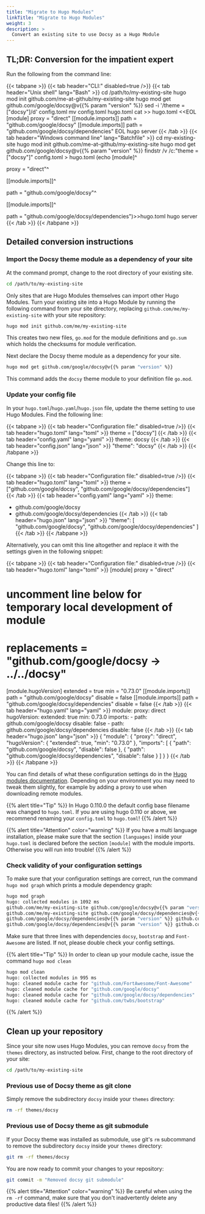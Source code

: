 ```yaml
---
title: "Migrate to Hugo Modules"
linkTitle: "Migrate to Hugo Modules"
weight: 3
description: >
  Convert an existing site to use Docsy as a Hugo Module
---
```


## TL;DR: Conversion for the impatient expert

Run the following from the command line:

{{< tabpane >}}
{{< tab header="CLI:" disabled=true />}}
{{< tab header="Unix shell" lang="Bash" >}}
cd /path/to/my-existing-site
hugo mod init github.com/me-at-github/my-existing-site
hugo mod get github.com/google/docsy@v{{% param "version" %}}
sed -i '/theme = \["docsy"\]/d' config.toml
mv config.toml hugo.toml
cat >> hugo.toml <<EOL
[module]
proxy = "direct"
[[module.imports]]
path = "github.com/google/docsy"
[[module.imports]]
path = "github.com/google/docsy/dependencies"
EOL
hugo server
{{< /tab >}}
{{< tab header="Windows command line" lang="Batchfile" >}}
cd  my-existing-site
hugo mod init github.com/me-at-github/my-existing-site
hugo mod get github.com/google/docsy@v{{% param "version" %}}
findstr /v /c:"theme = [\"docsy\"]" config.toml > hugo.toml
(echo [module]^

proxy = "direct"^

[[module.imports]]^

path = "github.com/google/docsy"^

[[module.imports]]^

path = "github.com/google/docsy/dependencies")>>hugo.toml
hugo server
{{< /tab >}}
{{< /tabpane >}}


## Detailed conversion instructions

### Import the Docsy theme module as a dependency of your site

At the command prompt, change to the root directory of your existing site.

```bash
cd /path/to/my-existing-site
```

Only sites that are Hugo Modules themselves can import other Hugo Modules. Turn your existing site into a Hugo Module by running the following command from your site directory, replacing `github.com/me/my-existing-site` with your site repository:

```bash
hugo mod init github.com/me/my-existing-site
```

This creates two new files, `go.mod` for the module definitions and `go.sum` which holds the checksums for module verification.

Next declare the Docsy theme module as a dependency for your site.

```bash
hugo mod get github.com/google/docsy@v{{% param "version" %}}
```

This command adds the `docsy` theme module to your definition file `go.mod`.

### Update your config file

In your `hugo.toml`/`hugo.yaml`/`hugo.json` file, update the theme setting to use Hugo Modules. Find the following line:

{{< tabpane >}}
{{< tab header="Configuration file:" disabled=true />}}
{{< tab header="hugo.toml" lang="toml" >}}
theme = ["docsy"]
{{< /tab >}}
{{< tab header="config.yaml" lang="yaml" >}}
theme: docsy
{{< /tab >}}
{{< tab header="config.json" lang="json" >}}
"theme": "docsy"
{{< /tab >}}
{{< /tabpane >}}

Change this line to:

{{< tabpane >}}
{{< tab header="Configuration file:" disabled=true />}}
{{< tab header="hugo.toml" lang="toml" >}}
theme = ["github.com/google/docsy", "github.com/google/docsy/dependencies"]
{{< /tab >}}
{{< tab header="config.yaml" lang="yaml" >}}
theme:
  - github.com/google/docsy
  - github.com/google/docsy/dependencies
{{< /tab >}}
{{< tab header="hugo.json" lang="json" >}}
"theme": [
  "github.com/google/docsy",
  "github.com/google/docsy/dependencies"
]
{{< /tab >}}
{{< /tabpane >}}

Alternatively, you can omit this line altogether and replace it with the settings given in the following snippet:

{{< tabpane >}}
{{< tab header="Configuration file:" disabled=true />}}
{{< tab header="hugo.toml" lang="toml" >}}
[module]
  proxy = "direct"
  # uncomment line below for temporary local development of module
  # replacements = "github.com/google/docsy -> ../../docsy"
  [module.hugoVersion]
    extended = true
    min = "0.73.0"
  [[module.imports]]
    path = "github.com/google/docsy"
    disable = false
  [[module.imports]]
    path = "github.com/google/docsy/dependencies"
    disable = false
{{< /tab >}}
{{< tab header="hugo.yaml" lang="yaml" >}}
module:
  proxy: direct
  hugoVersion:
    extended: true
    min: 0.73.0
  imports:
    - path: github.com/google/docsy
      disable: false
    - path: github.com/google/docsy/dependencies
      disable: false
{{< /tab >}}
{{< tab header="hugo.json" lang="json" >}}
{
  "module": {
    "proxy": "direct",
    "hugoVersion": {
      "extended": true,
      "min": "0.73.0"
    },
    "imports": [
      {
        "path": "github.com/google/docsy",
        "disable": false
      },
      {
        "path": "github.com/google/docsy/dependencies",
        "disable": false
      }
    ]
  }
}
{{< /tab >}}
{{< /tabpane >}}

You can find details of what these configuration settings do in the [Hugo modules documentation](https://gohugo.io/hugo-modules/configuration/#module-config-top-level).
Depending on your environment you may need to tweak them slightly, for example by adding a proxy to use when downloading remote modules.

{{% alert title="Tip" %}}
In Hugo 0.110.0 the default config base filename was changed to `hugo.toml`.
If you are using hugo 0.110 or above, we recommend renaming your `config.toml` to `hugo.toml`!
{{% /alert %}}

{{% alert title="Attention" color="warning" %}}
If you have a multi language installation, please make sure that the section `[languages]` inside your `hugo.toml` is declared before the section `[module]` with the module imports. Otherwise you will run into trouble!
{{% /alert %}}

### Check validity of your configuration settings

To make sure that your configuration settings are correct, run the command `hugo mod graph` which prints a module dependency graph:

```bash
hugo mod graph
hugo: collected modules in 1092 ms
github.com/me/my-existing-site github.com/google/docsy@v{{% param "version" %}}
github.com/me/my-existing-site github.com/google/docsy/dependencies@v{{% param "version" %}}
github.com/google/docsy/dependencies@v{{% param "version" %}} github.com/twbs/bootstrap@v5.2.3+incompatible
github.com/google/docsy/dependencies@v{{% param "version" %}} github.com/FortAwesome/Font-Awesome@v0.0.0-20230327165841-0698449d50f2
```

Make sure that three lines with dependencies `docsy`, `bootstrap` and `Font-Awesome` are listed. If not, please double check your config settings.

{{% alert title="Tip" %}}
In order to clean up your module cache, issue the command `hugo mod clean`

```bash
hugo mod clean
hugo: collected modules in 995 ms
hugo: cleaned module cache for "github.com/FortAwesome/Font-Awesome"
hugo: cleaned module cache for "github.com/google/docsy"
hugo: cleaned module cache for "github.com/google/docsy/dependencies"
hugo: cleaned module cache for "github.com/twbs/bootstrap"
```
{{% /alert %}}

## Clean up your repository

Since your site now uses Hugo Modules, you can remove `docsy` from the `themes` directory, as instructed below.
First, change to the root directory of your site:

```bash
cd /path/to/my-existing-site
```

### Previous use of Docsy theme as git clone

Simply remove the subdirectory `docsy` inside your `themes` directory:

```bash
rm -rf themes/docsy
```

### Previous use of Docsy theme as git submodule

If your Docsy theme was installed as submodule, use git's `rm` subcommand to remove the subdirectory `docsy` inside your `themes` directory:

```bash
git rm -rf themes/docsy
```

You are now ready to commit your changes to your repository:

```bash
git commit -m "Removed docsy git submodule"
```

{{% alert title="Attention" color="warning" %}}
Be careful when using the `rm -rf` command, make sure that you don't inadvertently delete any productive data files!
{{% /alert %}}
